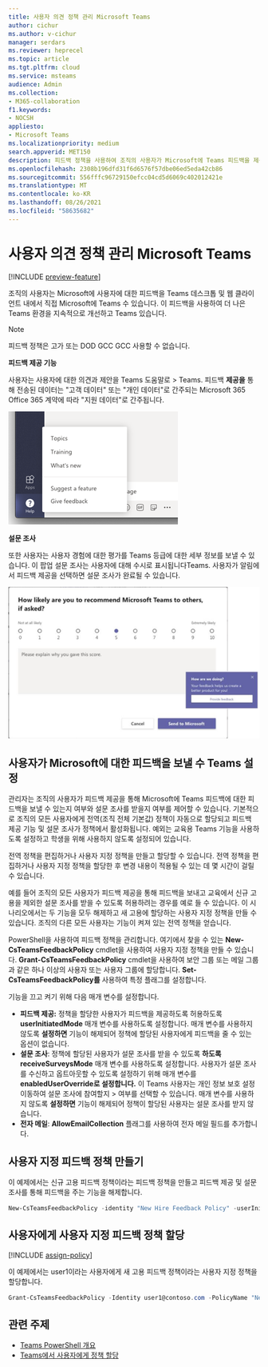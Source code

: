 ```yaml
---
title: 사용자 의견 정책 관리 Microsoft Teams
author: cichur
ms.author: v-cichur
manager: serdars
ms.reviewer: heprecel
ms.topic: article
ms.tgt.pltfrm: cloud
ms.service: msteams
audience: Admin
ms.collection:
- M365-collaboration
f1.keywords:
- NOCSH
appliesto:
- Microsoft Teams
ms.localizationpriority: medium
search.appverid: MET150
description: 피드백 정책을 사용하여 조직의 사용자가 Microsoft에 Teams 피드백을 제출할 수 있는지 여부를 Teams 방법을 알아보습니다.
ms.openlocfilehash: 2308b196dfd31f6d6576f57dbe06ed5eda42cb86
ms.sourcegitcommit: 556fffc96729150efcc04cd5d6069c402012421e
ms.translationtype: MT
ms.contentlocale: ko-KR
ms.lasthandoff: 08/26/2021
ms.locfileid: "58635682"
---
```

# <a name="manage-feedback-policies-in-microsoft-teams"></a>사용자 의견 정책 관리 Microsoft Teams

[!INCLUDE [preview-feature](includes/preview-feature.md)]

조직의 사용자는 Microsoft에 사용자에 대한 피드백을 Teams 데스크톱 및 웹 클라이언트 내에서 직접 Microsoft에 Teams 수 있습니다. 이 피드백을 사용하여 더 나은 Teams 환경을 지속적으로 개선하고 Teams 있습니다.

> [!NOTE]
> 피드백 정책은 고가 또는 DOD GCC GCC 사용할 수 없습니다.

**피드백 제공 기능**

사용자는 사용자에 대한 의견과 제안을 Teams 도움말로   >   Teams. 피드백 **제공을** 통해 전송된 데이터는 "고객 데이터" 또는 "개인 데이터"로 간주되는 Microsoft 365 Office 365 계약에 따라 "지원 데이터"로 간주됩니다.

![사용자 의견 제공 옵션의 스크린샷Teams](media/manage-feedback-policies-in-teams-give-feedback.png)

**설문 조사**

또한 사용자는 사용자 경험에 대한 평가를 Teams 등급에 대한 세부 정보를 보낼 수 있습니다. 이 팝업 설문 조사는 사용자에 대해 수시로 표시됩니다Teams. 사용자가 알림에서  피드백 제공을 선택하면 설문 조사가 완료될 수 있습니다.

![설문 조사 알림 및 양식 Teams](media/manage-feedback-policies-in-teams-survey.png)

## <a name="set-whether-users-can-send-feedback-about-teams-to-microsoft"></a>사용자가 Microsoft에 대한 피드백을 보낼 수 Teams 설정

관리자는 조직의 사용자가 피드백 제공을 통해 Microsoft에 Teams 피드백에 대한  피드백을 보낼 수 있는지 여부와 설문 조사를 받을지 여부를 제어할 수 있습니다. 기본적으로 조직의 모든 사용자에게 전역(조직 전체 기본값) 정책이 자동으로 할당되고  피드백 제공 기능 및 설문 조사가 정책에서 활성화됩니다. 예외는 교육용 Teams 기능을 사용하도록 설정하고 학생을 위해 사용하지 않도록 설정되어 있습니다.

전역 정책을 편집하거나 사용자 지정 정책을 만들고 할당할 수 있습니다. 전역 정책을 편집하거나 사용자 지정 정책을 할당한 후 변경 내용이 적용될 수 있는 데 몇 시간이 걸릴 수 있습니다.

예를 들어 조직의 모든 사용자가 피드백 제공을 통해 피드백을 보내고 교육에서 신규 고용을 제외한 설문 조사를 받을 수 있도록 허용하려는 경우를 예로 들 수 있습니다.  이 시나리오에서는 두 기능을 모두 해제하고 새 고용에 할당하는 사용자 지정 정책을 만들 수 있습니다. 조직의 다른 모든 사용자는 기능이 켜져 있는 전역 정책을 얻습니다.  

PowerShell을 사용하여 피드백 정책을 관리합니다. 여기에서 찾을 수 있는 **New-CsTeamsFeedbackPolicy** cmdlet을 사용하여 사용자 지정 정책을 만들 수 있습니다. *[](https://docs.microsoft.com/office365/enterprise/powershell/manage-skype-for-business-online-with-office-365-powershell)* **Grant-CsTeamsFeedbackPolicy** cmdlet을 사용하여 보안 그룹 또는 메일 그룹과 같은 하나 이상의 사용자 또는 사용자 그룹에 할당합니다. **Set-CsTeamsFeedbackPolicy를** 사용하여 특정 플래그를 설정합니다.

기능을 끄고 켜기 위해 다음 매개 변수를 설정합니다.

 - **피드백 제공:** 정책을 할당한 사용자가 피드백을  제공하도록 허용하도록 **userInitiatedMode** 매개 변수를 사용하도록 설정합니다. 매개 변수를 사용하지 않도록 **설정하면** 기능이 해제되어 정책에 할당된 사용자에게 피드백을 줄 수 있는 옵션이 없습니다.
 - **설문 조사**: 정책에 할당된 사용자가 설문  조사를 받을 수 있도록 **하도록 receiveSurveysMode** 매개 변수를 사용하도록 설정합니다. 사용자가 설문 조사를 수신하고 옵트아웃할 수 있도록 설정하기 위해 매개 변수를 **enabledUserOverride로 설정합니다.** 이 Teams 사용자는 개인 정보 보호 설정 이동하여 설문 조사에 참여할지  >   여부를 선택할 수 있습니다. 매개 변수를 사용하지 않도록 **설정하면** 기능이 해제되어 정책이 할당된 사용자는 설문 조사를 받지 않습니다.
 - **전자 메일**: **AllowEmailCollection** 플래그를 사용하여 전자 메일 필드를 추가합니다.

## <a name="create-a-custom-feedback-policy"></a>사용자 지정 피드백 정책 만들기

이 예제에서는 신규 고용 피드백 정책이라는 피드백 정책을 만들고 피드백 제공 및  설문 조사를 통해 피드백을 주는 기능을 해제합니다.

```PowerShell
New-CsTeamsFeedbackPolicy -identity "New Hire Feedback Policy" -userInitiatedMode disabled -receiveSurveysMode disabled
```

## <a name="assign-a-custom-feedback-policy-to-users"></a>사용자에게 사용자 지정 피드백 정책 할당

[!INCLUDE [assign-policy](includes/assign-policy.md)]

이 예제에서는 user1이라는 사용자에게 새 고용 피드백 정책이라는 사용자 지정 정책을 할당합니다.

```PowerShell
Grant-CsTeamsFeedbackPolicy -Identity user1@contoso.com -PolicyName "New Hire Feedback Policy"
```

## <a name="related-topics"></a>관련 주제

- [Teams PowerShell 개요](teams-powershell-overview.md)
- [Teams에서 사용자에게 정책 할당](assign-policies.md)
